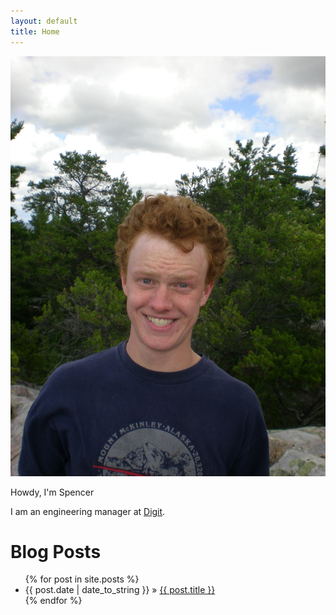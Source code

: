 ```yaml
---
layout: default
title: Home
---
```


<div class="row">
    <div class="col-sm-3">
        <img id="my-pic" class="img-responsive img-rounded" src="assets/img/me.jpg" alt="Photo of Spencer Barton">
    </div>
    <div class="col-sm-8">
    <p>
        Howdy, I'm Spencer
    </p>
    <p>
        I am an engineering manager at <a href="https://digit.co/">Digit</a>.
    </p>
    <h1>Blog Posts</h1>
    <ul class="post-list">
    {% for post in site.posts %}
      <li>
        <span>{{ post.date | date_to_string }}</span> &raquo; <a href="{{ post.url }}">{{ post.title }}</a>
      </li>
    {% endfor %}
    </ul>
    </div>
</div>

